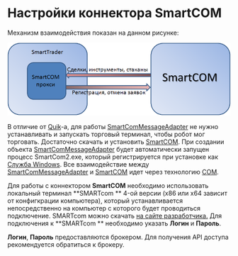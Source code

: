 # Настройки коннектора SmartCOM

Механизм взаимодействия показан на данном рисунке:

![smarttrader](../images/SmartTrader.png)

В отличие от [Quik](Quik.md)\-а, для работы [SmartComMessageAdapter](xref:StockSharp.SmartCom.SmartComMessageAdapter) не нужно устанавливать и запускать торговый терминал, чтобы робот мог торговать. Достаточно скачать и установить [SmartCOM](https://iticapital.ru/software/smartcom). При создании объекта [SmartComMessageAdapter](xref:StockSharp.SmartCom.SmartComMessageAdapter) будет автоматически запущен процесс SmartCom2.exe, который регистрируется при установке как [Служба Windows](https://ru.wikipedia.org/wiki/Службы_Windows). Все взаимодействие между [SmartComMessageAdapter](xref:StockSharp.SmartCom.SmartComMessageAdapter) и [SmartCOM](https://iticapital.ru/software/smartcom) идет через технологию [COM](https://ru.wikipedia.org/wiki/Component_Object_Model). 

Для работы с коннектором **SmartCOM** необходимо использовать локальный терминал **SMARTcom ** 4\-ой версии (x86 или x64 зависит от конфигкрации компьютера), который устанавливается непосредственно на компьютер с которого будет проводиться подключение. SMARTcom можно скачать [на сайте разработчика.](https://iticapital.ru/software/hft-algo-software/smartcom/) Для подключения к **SMARTcom ** необходимо указать **Логин** и **Пароль**. 

**Логин**, **Пароль** предоставляются брокером. Для получения API доступа рекомендуется обратиться к брокеру. 
